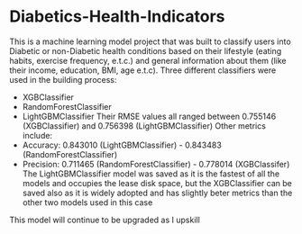 # Diabetics-Health-Indicators
This is a machine learning model project that was built to classify users into Diabetic or non-Diabetic health conditions based on their lifestyle (eating habits, exercise frequency, e.t.c.) and general information about them (like their income, education, BMI, age e.t.c). 
Three different classifiers were used in the building process:
 - XGBClassifier
 - RandomForestClassifier
 - LightGBMClassifier
Their RMSE values all ranged between 0.755146 (XGBClassifier) and 0.756398 (LightGBMClassifier)
Other metrics include:
 - Accuracy: 0.843010 (LightGBMClassifier) - 0.843483 (RandomForestClassifier)
 - Precision: 0.711465 (RandomForestClassifier) - 0.778014 (XGBClassifer)
The LightGBMClassifier model was saved as it is the fastest of all the models and occupies the lease disk space, but the XGBClassifier can be saved also as it is widely adopted and has slightly beter metrics than the other two models used in this case

This model will continue to be upgraded as I upskill

